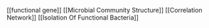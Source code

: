 [[functional gene]]
[[Microbial Community Structure]]
[[Correlation Network]]
[[Isolation Of Functional Bacteria]]
